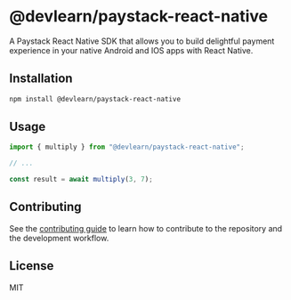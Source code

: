 # @devlearn/paystack-react-native

A Paystack React Native SDK that allows you to build delightful payment experience in your native Android and IOS apps with React Native.

## Installation

```sh
npm install @devlearn/paystack-react-native
```

## Usage

```js
import { multiply } from "@devlearn/paystack-react-native";

// ...

const result = await multiply(3, 7);
```

## Contributing

See the [contributing guide](CONTRIBUTING.md) to learn how to contribute to the repository and the development workflow.

## License

MIT
